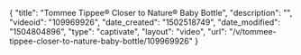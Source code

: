{
    "title": "Tommee Tippee&reg; Closer to Nature&reg; Baby Bottle",
    "description": "",
    "videoid": "109969926",
    "date_created": "1502518749",
    "date_modified": "1504804896",
    "type": "captivate",
    "layout": "video",
    "url": "\/v\/tommee-tippee-closer-to-nature-baby-bottle\/109969926"
}